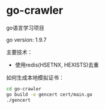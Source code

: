 # go-crawler
go语言学习项目

go version: 1.9.7

主要技术：
* 使用redis(HSETNX, HEXISTS)去重

如何生成本地模拟证书：
```bash
cd go-crawler
go build -o gencert cert/main.go
./gencert
```
